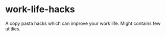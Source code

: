 # work-life-hacks
A copy pasta hacks which can improve your work life. Might contains few utitlies.

